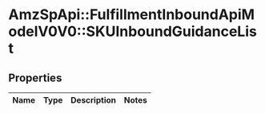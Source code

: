 # AmzSpApi::FulfillmentInboundApiModelV0V0::SKUInboundGuidanceList

## Properties
Name | Type | Description | Notes
------------ | ------------- | ------------- | -------------

